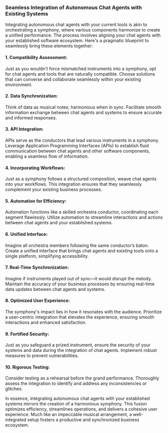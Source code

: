 ### Seamless Integration of Autonomous Chat Agents with Existing Systems

Integrating autonomous chat agents with your current tools is akin to orchestrating a symphony, where various components harmonize to create a unified performance. The process involves aligning your chat agents with your established software ecosystem. Here's a pragmatic blueprint to seamlessly bring these elements together:

#### 1. **Compatibility Assessment**:

Just as you wouldn't force mismatched instruments into a symphony, opt for chat agents and tools that are naturally compatible. Choose solutions that can converse and collaborate seamlessly within your existing environment.

#### 2. **Data Synchronization**:

Think of data as musical notes; harmonious when in sync. Facilitate smooth information exchange between chat agents and systems to ensure accurate and informed responses.

#### 3. **API Integration**:

APIs serve as the conductors that lead various instruments in a symphony. Leverage Application Programming Interfaces (APIs) to establish fluid communication between chat agents and other software components, enabling a seamless flow of information.

#### 4. **Incorporating Workflows**:

Just as a symphony follows a structured composition, weave chat agents into your workflows. This integration ensures that they seamlessly complement your existing business processes.

#### 5. **Automation for Efficiency**:

Automation functions like a skilled orchestra conductor, coordinating each segment flawlessly. Utilize automation to streamline interactions and actions between chat agents and your established systems.

#### 6. **Unified Interface**:

Imagine all orchestra members following the same conductor’s baton. Create a unified interface that brings chat agents and existing tools onto a single platform, simplifying accessibility.

#### 7. **Real-Time Synchronization**:

Imagine if instruments played out of sync—it would disrupt the melody. Maintain the accuracy of your business processes by ensuring real-time data updates between chat agents and systems.

#### 8. **Optimized User Experience**:

The symphony's impact lies in how it resonates with the audience. Prioritize a user-centric integration that elevates the experience, ensuring smooth interactions and enhanced satisfaction.

#### 9. **Fortified Security**:

Just as you safeguard a prized instrument, ensure the security of your systems and data during the integration of chat agents. Implement robust measures to prevent vulnerabilities.

#### 10. **Rigorous Testing**:

Consider testing as a rehearsal before the grand performance. Thoroughly assess the integration to identify and address any inconsistencies or glitches.

In essence, integrating autonomous chat agents with your established systems mirrors the creation of a harmonious symphony. This fusion optimizes efficiency, streamlines operations, and delivers a cohesive user experience. Much like an impeccable musical arrangement, a well-integrated setup fosters a productive and synchronized business ecosystem.